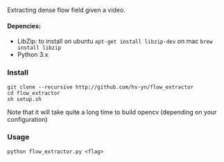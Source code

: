 Extracting dense flow field given a video.

#### Depencies:
- LibZip: 
to install on ubuntu ```apt-get install libzip-dev``` on mac ```brew install libzip```
- Python 3.x

### Install
```
git clone --recursive http://github.com/hs-yn/flow_extractor
cd flow_extractor
sh setup.sh
```

Note that it will take quite a long time to build opencv (depending on your configuration)

### Usage
```
python flow_extractor.py <flag>
```

